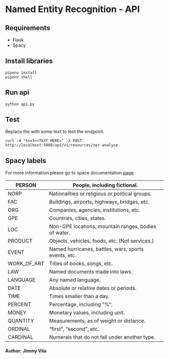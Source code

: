 # Named Entity Recognition - API

## Requirements
- Flask
- Spacy

## Install libraries
```shell
pipenv install
pipenv shell
```

## Run api

```shell
python api.py
```


## Test
Replace the <Text HERE> with some text to test the endpoint.

```shell
curl -d "text=<TEXT HERE>" -X POST http://localhost:5000/api/v1/resources/ner-analyse
```

## Spacy labels

For more information please go to space documentation [page](https://spacy.io/api/annotation#named-entities)

| PERSON      | People, including fictional.                         |
|-------------|------------------------------------------------------|
| NORP        | Nationalities or religious or political groups.      |
| FAC         | Buildings, airports, highways, bridges, etc.         |
| ORG         | Companies, agencies, institutions, etc.              |
| GPE         | Countries, cities, states.                           |
| LOC         | Non-GPE locations, mountain ranges, bodies of water. |
| PRODUCT     | Objects, vehicles, foods, etc. (Not services.)       |
| EVENT       | Named hurricanes, battles, wars, sports events, etc. |
| WORK_OF_ART | Titles of books, songs, etc.                         |
| LAW         | Named documents made into laws.                      |
| LANGUAGE    | Any named language.                                  |
| DATE        | Absolute or relative dates or periods.               |
| TIME        | Times smaller than a day.                            |
| PERCENT     | Percentage, including ”%“.                           |
| MONEY       | Monetary values, including unit.                     |
| QUANTITY    | Measurements, as of weight or distance.              |
| ORDINAL     | “first”, “second”, etc.                              |
| CARDINAL    | Numerals that do not fall under another type.        |

#### Author: Jimmy Vila